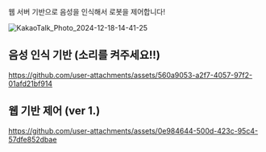 웹 서버 기반으로 음성을 인식해서 로봇을 제어합니다! 

![KakaoTalk_Photo_2024-12-18-14-41-25](https://github.com/user-attachments/assets/1bb520d7-ffd6-4bbb-86ff-1bbd77caeb24)

## 음성 인식 기반 (소리를 켜주세요!!)


https://github.com/user-attachments/assets/560a9053-a2f7-4057-97f2-01afd21bf914


## 웹 기반 제어 (ver 1.)

https://github.com/user-attachments/assets/0e984644-500d-423c-95c4-57dfe852dbae

